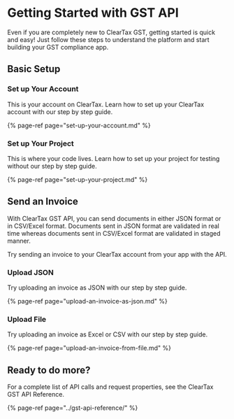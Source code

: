 # Getting Started with GST API

Even if you are completely new to ClearTax GST, getting started is quick and easy! Just follow these steps to understand the platform and start building your GST compliance app.

## Basic Setup

### Set up Your Account

This is your account on ClearTax. Learn how to set up your ClearTax account with our step by step guide.

{% page-ref page="set-up-your-account.md" %}

### Set up Your Project

This is where your code lives. Learn how to set up your project for testing without our step by step guide.

{% page-ref page="set-up-your-project.md" %}

## Send an Invoice

With ClearTax GST API, you can send documents in either JSON format or in CSV/Excel format. Documents sent in JSON format are validated in real time whereas documents sent in CSV/Excel format are validated in staged manner.

Try sending an invoice to your ClearTax account from your app with the API.

### Upload JSON

Try uploading an invoice as JSON with our step by step guide.

{% page-ref page="upload-an-invoice-as-json.md" %}

### Upload File

Try uploading an invoice as Excel or CSV with our step by step guide.

{% page-ref page="upload-an-invoice-from-file.md" %}

## Ready to do more?

For a complete list of API calls and request properties, see the ClearTax GST API Reference.

{% page-ref page="../gst-api-reference/" %}

